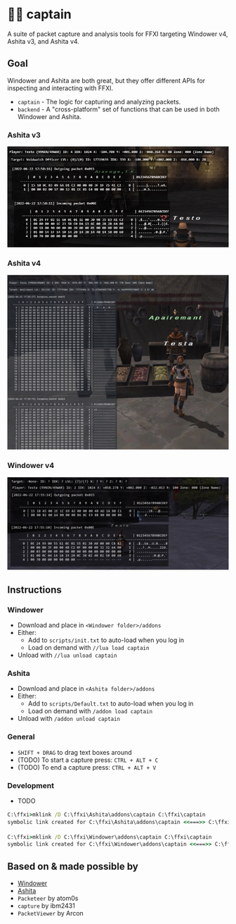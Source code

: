 # 👨‍✈️ captain

A suite of packet capture and analysis tools for FFXI targeting Windower v4, Ashita v3, and Ashita v4.

## Goal

Windower and Ashita are both great, but they offer different APIs for inspecting and interacting with FFXI.

- `captain` - The logic for capturing and analyzing packets.
- `backend` - A "cross-platform" set of functions that can be used in both Windower and Ashita.

### Ashita v3

![Ashita v3 screenshot](_images/ashitav3.png)

### Ashita v4

![Ashita v4 screenshot](_images/ashitav4.png)

### Windower v4

![Windower v4 screenshot](_images/windowerv4.png)

## Instructions

### Windower

- Download and place in `<Windower folder>/addons`
- Either:
  - Add to `scripts/init.txt` to auto-load when you log in
  - Load on demand with `//lua load captain`
- Unload with `//lua unload captain`

### Ashita

- Download and place in `<Ashita folder>/addons`
- Either:
  - Add to `scripts/Default.txt` to auto-load when you log in
  - Load on demand with `/addon load captain`
- Unload with `/addon unload captain`

### General

- `SHIFT + DRAG` to drag text boxes around
- (TODO) To start a capture press: `CTRL + ALT + C`
- (TODO) To end a capture press: `CTRL + ALT + V`

### Development

- TODO

```bat
C:\ffxi>mklink /D C:\ffxi\Ashita\addons\captain C:\ffxi\captain
symbolic link created for C:\ffxi\Ashita\addons\captain <<===>> C:\ffxi\captain

C:\ffxi>mklink /D C:\ffxi\Windower\addons\captain C:\ffxi\captain
symbolic link created for C:\ffxi\Windower\addons\captain <<===>> C:\ffxi\captain
```

## Based on & made possible by

- [Windower](https://www.windower.net/)
- [Ashita](https://ashitaxi.com/)
- `Packeteer` by atom0s
- `capture` by ibm2431
- `PacketViewer` by Arcon
